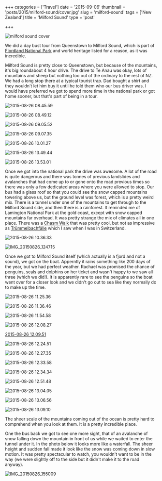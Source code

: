 +++
categories = ['Travel']
date = '2015-09-06'
thumbnail = 'posts/2015/milford-sound/cover.jpg'
slug = 'milford-sound'
tags = ['New Zealand']
title = 'Milford Sound'
type = 'post'

+++

![milford sound cover](cover.jpg)

We did a day bust tour from Queenstown to Milford Sound, which is part of [Fiordland National Park](https://en.wikipedia.org/wiki/Fiordland_National_Park) and world heritage listed for a reason, as it was incredible.

Milford Sound is pretty close to Queenstown, but because of the mountains, it's big roundabout 4 hour drive. The drive to Te Anau was okay, lots of mountains and sheep but nothing too out of the ordinary to the rest of NZ. We had a long stop there at a typical tourist trap. Dad bought a shirt and they wouldn't let him buy it until he told them who our bus driver was. I would have preferred we got to spend more time in the national park or got home sooner, but that's part of being in a tour.

![2015-08-26 08.45.59](2015-08-26-08-45-59.jpg)

![2015-08-26 08.49.12](2015-08-26-08-49-12.jpg)

![2015-08-26 09.05.52](2015-08-26-09-05-52.jpg "Mirror Lake")

![2015-08-26 09.07.35](2015-08-26-09-07-35.jpg "Mirror Lakes")

![2015-08-26 10.01.27](2015-08-26-10-01-27.jpg)

![2015-08-26 13.49.44](2015-08-26-13-49-44.jpg "Previous avalanche")

![2015-08-26 13.53.01](2015-08-26-13-53-01.jpg "Previous avalanche")

Once we got into the national park the drive was awesome. A lot of the road is quite dangerous and there was tonnes of previous landslides and avalanches that had come up to or gone onto the road previous times so there was only a few dedicated areas where you were allowed to stop. Our bus had a glass roof so that you could see the snow capped mountains towering above us, but the ground level was forest, which is a pretty weird mix. There is a tunnel under one of the mountains to get through to the Milford Sound side, and then there is a rainforest. It reminded me of Lamington National Park at the gold coast, except with snow capped mountains far overhead. It was pretty strange the mix of climates all in one place. There was a [Chasm Walk](http://www.doc.govt.nz/parks-and-recreation/places-to-go/fiordland/places/fiordland-national-park/things-to-do/tracks/the-chasm-walk/) that was pretty cool, but not as impressive as [Trümmelbachfälle](https://de.wikipedia.org/wiki/Tr%C3%BCmmelbachf%C3%A4lle) which I saw when I was in Switzerland.

![2015-08-26 10.36.33](2015-08-26-10-36-33.jpg)

![IMG_20150826_124715](img_20150826_124715.jpg)

Once we got to Milford Sound itself (which actually is a fjord and not a sound), we got on the boat. Apperntly it rains something like 200 days of the year, but we had perfect weather. Rachael was promised the chance of penguins, seals and dolphins on her ticket and wasn't happy to we saw all three (which we did!). It is apparently rare to see the penguins so the boat went over for a closer look and we didn't go out to sea like they normally do to make up the time.

![2015-08-26 11.25.36](2015-08-26-11-25-36.jpg)

![2015-08-26 11.36.46](2015-08-26-11-36-46.jpg)

![2015-08-26 11.54.58](2015-08-26-11-54-58.jpg)

![2015-08-26 12.08.27](2015-08-26-12-08-27.jpg)

[2015-08-26 12.09.51](2015-08-26-12-09-51.jpg "Spot the penguins")

![2015-08-26 12.24.51](2015-08-26-12-24-51.jpg)

![2015-08-26 12.27.35](2015-08-26-12-27-35.jpg)

![2015-08-26 12.33.58](2015-08-26-12-33-58.jpg)

![2015-08-26 12.34.34](2015-08-26-12-34-34.jpg)

![2015-08-26 12.51.48](2015-08-26-12-51-48.jpg)

![2015-08-26 13.04.05](2015-08-26-13-04-05.jpg)

![2015-08-26 13.06.56](2015-08-26-13-06-56.jpg)

![2015-08-26 13.09.10](2015-08-26-13-09-10.jpg)

The sheer scale of the mountains coming out of the ocean is pretty hard to comprehend when you look at them. It is a pretty incredible place.

One the bus back we got to see one more sight, that of an avalanche of snow falling down the mountain in front of us while we waited to enter the tunnel under it. In the photo below it looks more like a waterfall. The sheer height and sudden fall made it look like the snow was coming down in slow motion. It was pretty spectacular to watch, you wouldn't want to be in the way (we were slightly off to the side but it didn't make it to the road anyway).

![IMG_20150826_155009](img_20150826_155009.jpg)
